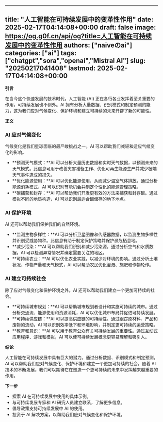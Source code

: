 
---
title: "人工智能在可持续发展中的变革性作用"
date: 2025-02-17T04:14:08+00:00
draft: false
image: https://og.g0f.cn/api/og?title=人工智能在可持续发展中的变革性作用
authors: ["naiveのai"]
categories: ["ai"]
tags: ["chatgpt","sora","openai","Mistral AI"]
slug: "20250217041408"
lastmod: 2025-02-17T04:14:08+00:00
---
**引言**

在当今这个快速发展的技术时代，人工智能 (AI) 正在各行各业发挥着至关重要的作用，可持续发展也不例外。AI 拥有分析大量数据、识别模式和制定预测的能力，这为我们应对气候变化、保护环境和建立可持续的未来开辟了新的可能性。

**正文**

### AI 应对气候变化

气候变化是我们星球面临的最严峻挑战之一。AI 可以帮助我们减轻和适应气候变化的影响。

* **预测天气模式：**AI 可以分析大量历史数据和实时天气数据，以预测未来的天气模式。此信息可用于改善灾害准备工作、优化可再生能源生产并减少极端天气事件造成的损失。
* **优化能源使用：**AI 可以优化能源使用，从而减少温室气体排放。通过分析能源消耗模式，AI 可以识别节能机会并制定个性化的能源管理策略。
* **碳捕获和封存：**AI 可以帮助我们开发更有效的方法来捕获和封存碳。通过模拟不同的地质构造，AI 可以识别最适合碳储存的地下地点。

### AI 保护环境

AI 还可以帮助我们保护我们的自然环境。

* **监测生物多样性：**AI 可以分析卫星图像和传感器数据，以监测生物多样性并识别受威胁物种。此信息有助于制定保护策略并保护濒危栖息地。
* **减少污染：**AI 可以帮助我们识别和减少污染源。通过分析空气和水质数据，AI 可以检测异常情况并确定需要关注的地区。
* **可持续农业：**AI 可以优化农业实践，以减少对环境的影响。通过分析土壤状况、作物产量和天气模式，AI 可以帮助农民优化灌溉、施肥和作物轮作。

### AI 建立可持续社会

除了应对气候变化和保护环境之外，AI 还可以帮助我们建立一个更加可持续的社会。

* **可持续城市规划：**AI 可以帮助城市规划者设计和实施可持续的城市。通过分析交通流、能源使用和资源消耗，AI 可以优化城市布局并促进可持续发展。
* **可持续供应链：**AI 可以提高供应链的可持续性。通过跟踪原材料、产品和废物的流动，AI 可以识别效率低下和环境影响，并制定更可持续的运营策略。
* **教育和意识：**AI 可以用于教育公众有关可持续发展的重要性。通过互动式应用程序、游戏和模拟，AI 可以使可持续发展概念更容易理解和吸引人。

**结论**

人工智能在可持续发展中具有巨大的潜力。通过分析数据、识别模式和制定预测，AI 可以帮助我们应对气候变化、保护环境和建立一个更加可持续的社会。随着 AI 技术的不断发展，我们可以期待它在塑造一个更可持续的未来中发挥越来越重要的作用。

**下一步**

* 探索 AI 在可持续发展中使用的具体示例。
* 与可持续发展专家和 AI 研究人员建立联系，了解更多信息。
* 倡导政策支持可持续发展中 AI 的使用。
* 投资于 AI 解决方案，以帮助我们应对气候变化和保护环境。